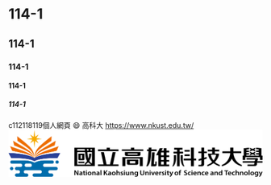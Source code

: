 # 114-1
## 114-1
### 114-1
#### 114-1
##### 114-1

c112118119個人網頁 😄
高科大 <https://www.nkust.edu.tw/>
![NKUST](nkustpicture.png)
